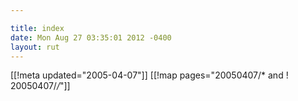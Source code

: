 ```yaml
---

title: index
date: Mon Aug 27 03:35:01 2012 -0400
layout: rut
---
```


[[!meta updated="2005-04-07"]]
[[!map pages="20050407/* and ! 20050407/*/*"]]
